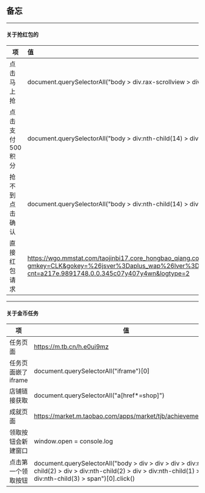 ## 备忘

------

#### 关于抢红包的

| 项              | 值                                                           |
| --------------- | :----------------------------------------------------------- |
| 点击马上抢      | document.querySelectorAll("body > div.rax-scrollview > div > div:nth-child(5) > div > div > div > div:nth-child(2) > div > div:nth-child(3)")[0].click() |
| 点击支付500积分 | document.querySelectorAll("body > div:nth-child(14) > div > div > div:nth-child(3) > div:nth-child(2)")[0].click() |
| 抢不到点击确认  | document.querySelectorAll("body > div:nth-child(14) > div > div > div:nth-child(3) > div")[0].click() |
| 直接红包请求    | https://wgo.mmstat.com/taojinbi17.core_hongbao_qiang.core_hongbao_qiang?gmkey=CLK&gokey=%26jsver%3Daplus_wap%26lver%3D8.10.4%26pver%3D0.6.6%26cache%3Dbc3a053%26_slog%3D0&cna=uzk0FY0DkjwCAduIX16tpk3Q&spm-cnt=a217e.9891748.0.0.345c07y407y4wn&logtype=2 |

---
#### 关于金币任务

| 项                 | 值                                                           |
| ------------------ | ------------------------------------------------------------ |
| 任务页面           | https://m.tb.cn/h.e0ui9mz                                    |
| 任务页面嵌了iframe | document.querySelectorAll("iframe")[0]                       |
| 店铺链接获取       | document.querySelectorAll("a[href*=shop]")                   |
| 成就页面           | https://market.m.taobao.com/apps/market/tjb/achievement.html |
| 领取按钮会新建窗口 | window.open = console.log                                    |
| 点击第一个领取按钮 | document.querySelectorAll("body > div > div > div > div:nth-child(2) > div > div:nth-child(2) > div > div:nth-child(1) > div:nth-child(3) > span")[0].click() |


